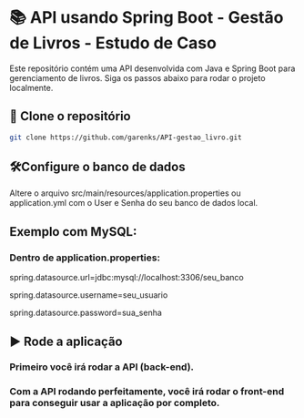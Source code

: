 # 📚 API usando Spring Boot - Gestão de Livros - Estudo de Caso 

Este repositório contém uma API desenvolvida com Java e Spring Boot para gerenciamento de livros. Siga os passos abaixo para rodar o projeto localmente.

## 🔄 Clone o repositório

```bash
git clone https://github.com/garenks/API-gestao_livro.git
```

 ## 🛠Configure o banco de dados
Altere o arquivo src/main/resources/application.properties ou application.yml com o User e Senha do seu banco de dados local.

## Exemplo com MySQL:
### Dentro de application.properties:

spring.datasource.url=jdbc:mysql://localhost:3306/seu_banco

spring.datasource.username=seu_usuario

spring.datasource.password=sua_senha

## ▶️ Rode a aplicação

### Primeiro você irá rodar a API (back-end).

### Com a API rodando perfeitamente, você irá rodar o front-end para conseguir usar a aplicação por completo.
